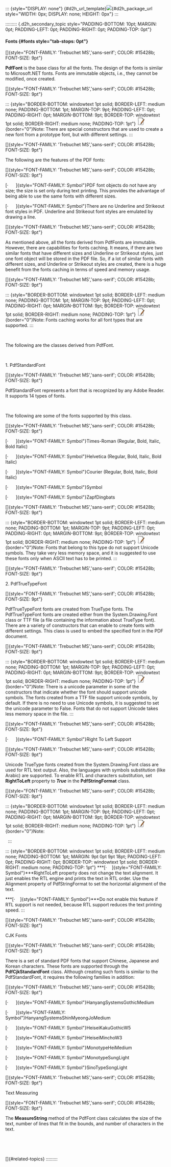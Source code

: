 ::: {style="DISPLAY: none"}
[](ms-xhelp:///?Id=d2h_url_template){#d2h_url_template}![](!package_url!){#d2h_package_url style="WIDTH: 0px; DISPLAY: none; HEIGHT: 0px"}
:::

::::::::: {.d2h_secondary_topic style="PADDING-BOTTOM: 10pt; MARGIN: 0pt; PADDING-LEFT: 0pt; PADDING-RIGHT: 0pt; PADDING-TOP: 0pt"}
#### Fonts {#fonts style="tab-stops: 0pt"}

[]{style="FONT-FAMILY: 'Trebuchet MS','sans-serif'; COLOR: #15428b; FONT-SIZE: 9pt"} 

**PdfFont** is the base class for all the fonts. The design of the fonts is similar to Microsoft.NET fonts. Fonts are immutable objects, i.e., they cannot be modified, once created.

[]{style="FONT-FAMILY: 'Trebuchet MS','sans-serif'; COLOR: #15428b; FONT-SIZE: 9pt"} 

::: {style="BORDER-BOTTOM: windowtext 1pt solid; BORDER-LEFT: medium none; PADDING-BOTTOM: 1pt; MARGIN-TOP: 9pt; PADDING-LEFT: 0pt; PADDING-RIGHT: 0pt; MARGIN-BOTTOM: 9pt; BORDER-TOP: windowtext 1pt solid; BORDER-RIGHT: medium none; PADDING-TOP: 1pt"}
![](ImagesExt/image22_2.jpg){border="0"}Note: There are special constructors that are used to create a new font from a prototype font, but with different settings.
:::

[]{style="FONT-FAMILY: 'Trebuchet MS','sans-serif'; COLOR: #15428b; FONT-SIZE: 9pt"} 

The following are the features of the PDF fonts:

[]{style="FONT-FAMILY: 'Trebuchet MS','sans-serif'; COLOR: #15428b; FONT-SIZE: 9pt"} 

[·      ]{style="FONT-FAMILY: Symbol"}PDF font objects do not have any size; the size is set only during text printing. This provides the advantage of being able to use the same fonts with different sizes.

[·      ]{style="FONT-FAMILY: Symbol"}There are no Underline and Strikeout font styles in PDF. Underline and Strikeout font styles are emulated by drawing a line.

[]{style="FONT-FAMILY: 'Trebuchet MS','sans-serif'; COLOR: #15428b; FONT-SIZE: 9pt"} 

As mentioned above, all the fonts derived from PdfFonts are immutable. However, there are capabilities for fonts caching. It means, if there are two similar fonts that have different sizes and Underline or Strikeout styles, just one font object will be stored in the PDF file. So, if a lot of similar fonts with different sizes, and Underline or Strikeout styles are created, there is a huge benefit from the fonts caching in terms of speed and memory usage.

[]{style="FONT-FAMILY: 'Trebuchet MS','sans-serif'; COLOR: #15428b; FONT-SIZE: 9pt"} 

::: {style="BORDER-BOTTOM: windowtext 1pt solid; BORDER-LEFT: medium none; PADDING-BOTTOM: 1pt; MARGIN-TOP: 9pt; PADDING-LEFT: 0pt; PADDING-RIGHT: 0pt; MARGIN-BOTTOM: 9pt; BORDER-TOP: windowtext 1pt solid; BORDER-RIGHT: medium none; PADDING-TOP: 1pt"}
![](ImagesExt/image22_2.jpg){border="0"}Note: Fonts caching works for all font types that are supported.
:::

 

The following are the classes derived from PdfFont.

 

1\. PdfStandardFont

[]{style="FONT-FAMILY: 'Trebuchet MS','sans-serif'; COLOR: #15428b; FONT-SIZE: 9pt"} 

PdfStandardFont represents a font that is recognized by any Adobe Reader. It supports 14 types of fonts.

 

The following are some of the fonts supported by this class.

[]{style="FONT-FAMILY: 'Trebuchet MS','sans-serif'; COLOR: #15428b; FONT-SIZE: 9pt"} 

[·      ]{style="FONT-FAMILY: Symbol"}Times-Roman (Regular, Bold, Italic, Bold Italic)

[·      ]{style="FONT-FAMILY: Symbol"}Helvetica (Regular, Bold, Italic, Bold Italic)

[·      ]{style="FONT-FAMILY: Symbol"}Courier (Regular, Bold, Italic, Bold Italic)

[·      ]{style="FONT-FAMILY: Symbol"}Symbol

[·      ]{style="FONT-FAMILY: Symbol"}ZapfDingbats

[]{style="FONT-FAMILY: 'Trebuchet MS','sans-serif'; COLOR: #15428b; FONT-SIZE: 9pt"} 

::: {style="BORDER-BOTTOM: windowtext 1pt solid; BORDER-LEFT: medium none; PADDING-BOTTOM: 1pt; MARGIN-TOP: 9pt; PADDING-LEFT: 0pt; PADDING-RIGHT: 0pt; MARGIN-BOTTOM: 9pt; BORDER-TOP: windowtext 1pt solid; BORDER-RIGHT: medium none; PADDING-TOP: 1pt"}
![](ImagesExt/image22_2.jpg){border="0"}Note: Fonts that belong to this type do not support Unicode symbols. They take very less memory space, and it is suggested to use these fonts only when ASCII text has to be printed.
:::

[]{style="FONT-FAMILY: 'Trebuchet MS','sans-serif'; COLOR: #15428b; FONT-SIZE: 9pt"} 

2\. PdfTrueTypeFont

[]{style="FONT-FAMILY: 'Trebuchet MS','sans-serif'; COLOR: #15428b; FONT-SIZE: 9pt"} 

PdfTrueTypeFont fonts are created from TrueType fonts. The PdfTrueTypeFont fonts are created either from the System.Drawing.Font class or TTF file (a file containing the information about TrueType font). There are a variety of constructors that can enable to create fonts with different settings. This class is used to embed the specified font in the PDF document.

[]{style="FONT-FAMILY: 'Trebuchet MS','sans-serif'; COLOR: #15428b; FONT-SIZE: 9pt"} 

::: {style="BORDER-BOTTOM: windowtext 1pt solid; BORDER-LEFT: medium none; PADDING-BOTTOM: 1pt; MARGIN-TOP: 9pt; PADDING-LEFT: 0pt; PADDING-RIGHT: 0pt; MARGIN-BOTTOM: 9pt; BORDER-TOP: windowtext 1pt solid; BORDER-RIGHT: medium none; PADDING-TOP: 1pt"}
![](ImagesExt/image22_2.jpg){border="0"}Note: There is a unicode parameter in some of the constructors that indicate whether the font should support unicode symbols. The fonts created from a TTF file support unicode symbols, by default. If there is no need to use Unicode symbols, it is suggested to set the unicode parameter to False. Fonts that do not support Unicode takes less memory space in the file.
:::

[]{style="FONT-FAMILY: 'Trebuchet MS','sans-serif'; COLOR: #15428b; FONT-SIZE: 9pt"} 

[·      ]{style="FONT-FAMILY: Symbol"}Right To Left Support

[]{style="FONT-FAMILY: 'Trebuchet MS','sans-serif'; COLOR: #15428b; FONT-SIZE: 9pt"} 

Unicode TrueType fonts created from the System.Drawing.Font class are used for RTL text output. Also, the languages with symbols substitution (like Arabic) are supported. To enable RTL and characters substitution, set **RightToLeft** property to ***True*** in the **PdfStringFormat** class.

[]{style="FONT-FAMILY: 'Trebuchet MS','sans-serif'; COLOR: #15428b; FONT-SIZE: 9pt"} 

::: {style="BORDER-BOTTOM: windowtext 1pt solid; BORDER-LEFT: medium none; PADDING-BOTTOM: 1pt; MARGIN-TOP: 9pt; PADDING-LEFT: 0pt; PADDING-RIGHT: 0pt; MARGIN-BOTTOM: 9pt; BORDER-TOP: windowtext 1pt solid; BORDER-RIGHT: medium none; PADDING-TOP: 1pt"}
![](ImagesExt/image22_2.jpg){border="0"}Note:

 
:::

::: {style="BORDER-BOTTOM: windowtext 1pt solid; BORDER-LEFT: medium none; PADDING-BOTTOM: 1pt; MARGIN: 9pt 0pt 9pt 18pt; PADDING-LEFT: 0pt; PADDING-RIGHT: 0pt; BORDER-TOP: windowtext 1pt solid; BORDER-RIGHT: medium none; PADDING-TOP: 1pt"}
***[·    ]{style="FONT-FAMILY: Symbol"}***RightToLeft property does not change the text alignment. It just enables the RTL engine and prints the text in RTL order. Use the Alignment property of PdfStringFormat to set the horizontal alignment of the text.

***[·    ]{style="FONT-FAMILY: Symbol"}***Do not enable this feature if RTL support is not needed, because RTL support reduces the text printing speed.
:::

[]{style="FONT-FAMILY: 'Trebuchet MS','sans-serif'; COLOR: #15428b; FONT-SIZE: 9pt"} 

CJK Fonts

[]{style="FONT-FAMILY: 'Trebuchet MS','sans-serif'; COLOR: #15428b; FONT-SIZE: 9pt"} 

There is a set of standard PDF fonts that support Chinese, Japanese and Korean characters. These fonts are supported through the **PdfCjkStandardFont** class. Although creating such fonts is similar to the PdfStandardFont, it requires the following families in addition:

[]{style="FONT-FAMILY: 'Trebuchet MS','sans-serif'; COLOR: #15428b; FONT-SIZE: 9pt"} 

[·      ]{style="FONT-FAMILY: Symbol"}HanyangSystemsGothicMedium

[·      ]{style="FONT-FAMILY: Symbol"}HanyangSystemsShinMyeongJoMedium

[·      ]{style="FONT-FAMILY: Symbol"}HeiseiKakuGothicW5

[·      ]{style="FONT-FAMILY: Symbol"}HeiseiMinchoW3

[·      ]{style="FONT-FAMILY: Symbol"}MonotypeHeiMedium

[·      ]{style="FONT-FAMILY: Symbol"}MonotypeSungLight

[·      ]{style="FONT-FAMILY: Symbol"}SinoTypeSongLight

[]{style="FONT-FAMILY: 'Trebuchet MS','sans-serif'; COLOR: #15428b; FONT-SIZE: 9pt"} 

Text Measuring

[]{style="FONT-FAMILY: 'Trebuchet MS','sans-serif'; COLOR: #15428b; FONT-SIZE: 9pt"} 

The **MeasureString** method of the PdfFont class calculates the size of the text, number of lines that fit in the bounds, and number of characters in the text.

 

 

[]{#related-topics}
:::::::::
